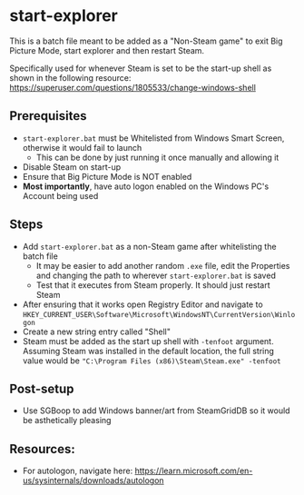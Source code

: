 # start-explorer
This is a batch file meant to be added as a "Non-Steam game" to exit Big Picture Mode, start explorer and then restart Steam.

Specifically used for whenever Steam is set to be the start-up shell as shown in the following resource: 
https://superuser.com/questions/1805533/change-windows-shell

## Prerequisites
- `start-explorer.bat` must be Whitelisted from Windows Smart Screen, otherwise it would fail to launch
  - This can be done by just running it once manually and allowing it
- Disable Steam on start-up
- Ensure that Big Picture Mode is NOT enabled
- **Most importantly**, have auto logon enabled on the Windows PC's Account being used

## Steps
- Add `start-explorer.bat` as a non-Steam game after whitelisting the batch file
  - It may be easier to add another random `.exe` file, edit the Properties and changing the path to wherever `start-explorer.bat` is saved
  - Test that it executes from Steam properly. It should just restart Steam
- After ensuring that it works open Registry Editor and navigate to `HKEY_CURRENT_USER\Software\Microsoft\WindowsNT\CurrentVersion\Winlogon`
- Create a new string entry called "Shell"
- Steam must be added as the start up shell with `-tenfoot` argument. Assuming Steam was installed in the default location, the full string value would be `"C:\Program Files (x86)\Steam\Steam.exe" -tenfoot`

## Post-setup
- Use SGBoop to add Windows banner/art from SteamGridDB so it would be asthetically pleasing

## Resources:
- For autologon, navigate here: https://learn.microsoft.com/en-us/sysinternals/downloads/autologon
